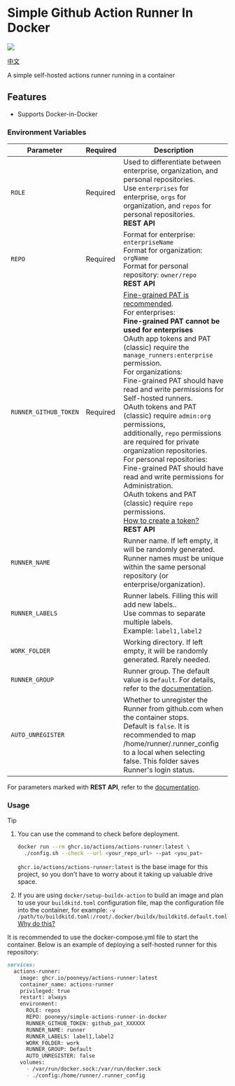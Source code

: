 # Simple Github Action Runner In Docker

![](http://fastly.jsdelivr.net/gh/actions/runner@main/docs/res/github-graph.png)

[中文](./README_zh-CN.md)

A simple self-hosted actions runner running in a container

## Features

- Supports Docker-in-Docker

### Environment Variables
| Parameter | Required | Description |
| --- | --- | --- |
| `ROLE` | Required | Used to differentiate between enterprise, organization, and personal repositories.<br />Use `enterprises` for enterprise, `orgs` for organization, and `repos` for personal repositories.<br />**REST API** |
| `REPO` | Required | Format for enterprise: `enterpriseName`<br />Format for organization: `orgName`<br />Format for personal repository: `owner/repo`<br />**REST API** |
| `RUNNER_GITHUB_TOKEN` | Required | [Fine-grained PAT is recommended](https://github.com/settings/personal-access-tokens/new).<br />For enterprises:<br />**Fine-grained PAT cannot be used for enterprises**<br />OAuth app tokens and PAT (classic) require the `manage_runners:enterprise` permission.<br />For organizations:<br />Fine-grained PAT should have read and write permissions for Self-hosted runners.<br />OAuth tokens and PAT (classic) require `admin:org` permissions,<br />additionally, `repo` permissions are required for private organization repositories.<br />For personal repositories:<br />Fine-grained PAT should have read and write permissions for Administration.<br />OAuth tokens and PAT (classic) require `repo` permissions.<br />[How to create a token?](https://docs.github.com/en/authentication/keeping-your-account-and-data-secure/managing-your-personal-access-tokens)<br />**REST API** |
| `RUNNER_NAME` | | Runner name. If left empty, it will be randomly generated.<br />Runner names must be unique within the same personal repository (or enterprise/organization). |
| `RUNNER_LABELS` | | Runner labels. Filling this will add new labels..<br />Use commas to separate multiple labels.<br />Example: `label1,label2` |
| `WORK_FOLDER` | | Working directory. If left empty, it will be randomly generated. Rarely needed. |
| `RUNNER_GROUP` | | Runner group. The default value is `Default`. For details, refer to the [documentation](https://docs.github.com/en/actions/how-tos/manage-runners/self-hosted-runners/manage-access). |
| `AUTO_UNREGISTER` | | Whether to unregister the Runner from github.com when the container stops. <br />Default is `false`. It is recommended to map /home/runner/.runner_config <br />to a local when selecting false. This folder saves Runner's login status. |

For parameters marked with **REST API**, refer to the [documentation](https://docs.github.com/en/enterprise-cloud@latest/rest/actions/self-hosted-runners?apiVersion=2022-11-28).

### Usage

> [!TIP]
>
> 1. You can use the command to check before deployment.
>
>     ```bash
>     docker run --rm ghcr.io/actions/actions-runner:latest \
>     	./config.sh --check --url <your_repo_url> --pat <you_pat>
>     ```
>
>     `ghcr.io/actions/actions-runner:latest` is the base image for this project, so you don't have to worry about it taking up valuable drive space.
>       
>       
>
>
> 2. If you are using `docker/setup-buildx-action` to build an image and plan to use your `buildkitd.toml` configuration file, map the configuration file into the container, for example: `-v /path/to/buildkitd.toml:/root/.docker/buildx/buildkitd.default.toml` [Why do this?](https://docs.docker.com/reference/cli/docker/buildx/create/#buildkitd-config)
>
> 

It is recommended to use the docker-compose.yml file to start the container. Below is an example of deploying a self-hosted runner for this repository:

```markdown
services:
  actions-runner:
    image: ghcr.io/pooneyy/actions-runner:latest
    container_name: actions-runner
    privileged: true
    restart: always
    environment:
      ROLE: repos
      REPO: pooneyy/simple-actions-runner-in-docker
      RUNNER_GITHUB_TOKEN: github_pat_XXXXXX
      RUNNER_NAME: runner
      RUNNER_LABELS: label1,label2
      WORK_FOLDER: work
      RUNNER_GROUP: Default
      AUTO_UNREGISTER: false
    volumes:
      - /var/run/docker.sock:/var/run/docker.sock
      - ./config:/home/runner/.runner_config
```
